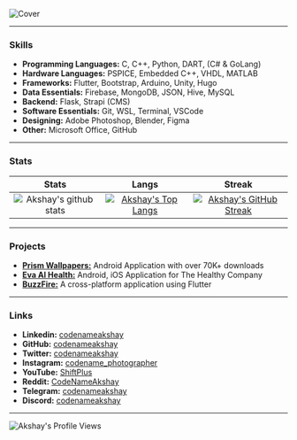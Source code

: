 ![Cover](https://pbs.twimg.com/profile_banners/1035583255829831681/1615123970/1500x500)

-------------
### Skills

- **Programming Languages:** C, C++, Python, DART, (C# & GoLang)
- **Hardware Languages:** PSPICE, Embedded C++, VHDL, MATLAB
- **Frameworks:** Flutter, Bootstrap, Arduino, Unity, Hugo
- **Data Essentials:** Firebase, MongoDB, JSON, Hive, MySQL
- **Backend:** Flask, Strapi (CMS)
- **Software Essentials:** Git, WSL, Terminal, VSCode
- **Designing:** Adobe Photoshop, Blender, Figma
- **Other:** Microsoft Office, GitHub

-------------
### Stats

|  Stats      | Langs           | Streak  |
|:-------------:|:-------------:|:-----:|
| ![Akshay's github stats](https://github-readme-stats.vercel.app/api?username=codenameakshay&show_icons=true&theme=dark)      | [![Akshay's Top Langs](https://github-readme-stats.vercel.app/api/top-langs/?username=codenameakshay&layout=compact&theme=dark)](https://github.com/codenameakshay?tab=repositories) | [![Akshay's GitHub Streak](https://github-readme-streak-stats.herokuapp.com/?user=codenameakshay&theme=dark)](https://github.com/codenameakshay?tab=repositories) |

-------------
### Projects
- **[Prism Wallpapers:](https://play.google.com/store/apps/details?id=com.hash.prism)** Android Application with over 70K+ downloads
- **[Eva AI Health:](https://play.google.com/store/apps/details?id=com.nsit.thehealthcompany)** Android, iOS Application for The Healthy Company
- **[BuzzFire:](https://play.google.com/store/apps/details?id=com.hash.buzzfire)** A cross-platform application using Flutter

-------------
### Links
- **Linkedin:** [codenameakshay](https://www.linkedin.com/in/codenameakshay/)
- **GitHub:** [codenameakshay](https://github.com/codenameakshay/)
- **Twitter:** [codenameakshay](https://twitter.com/codenameakshay)
- **Instagram:** [codename_photographer](https://www.instagram.com/codename_photographer/)
- **YouTube:** [ShiftPlus](https://www.youtube.com/channel/UCBSEFstqptgtYsLSAdq8tKg)
- **Reddit:** [CodeNameAkshay](https://www.reddit.com/user/CodeNameAkshay)
- **Telegram:** [codenameakshay](https://t.me/codenameakshay)
- **Discord:** [codenameakshay](http://discord.gg/H4FHtqeSDa)

-------------
![Akshay's Profile Views](https://komarev.com/ghpvc/?username=LiquidatorCoder&color=74ff0a&label=Stalker)
